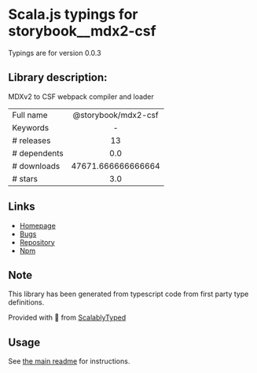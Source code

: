 
# Scala.js typings for storybook__mdx2-csf

Typings are for version 0.0.3

## Library description:
MDXv2 to CSF webpack compiler and loader

|                    |                 |
| ------------------ | :-------------: |
| Full name          | @storybook/mdx2-csf |
| Keywords           | - |
| # releases         | 13 |
| # dependents       | 0.0 |
| # downloads        | 47671.666666666664 |
| # stars            | 3.0 |

## Links
- [Homepage](https://github.com/storybookjs/csf-mdx2#readme)
- [Bugs](https://github.com/storybookjs/csf-mdx2/issues)
- [Repository](https://github.com/storybookjs/csf-mdx2)
- [Npm](https://www.npmjs.com/package/%40storybook%2Fmdx2-csf)
    


## Note
This library has been generated from typescript code from first party type definitions.

Provided with :purple_heart: from [ScalablyTyped](https://github.com/oyvindberg/ScalablyTyped)

## Usage
See [the main readme](../../readme.md) for instructions.


